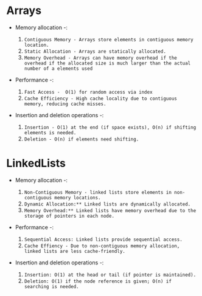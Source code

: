 # **Arrays**
  + Memory allocation -:
     1. `Contiguous Memory - Arrays store elements in contiguous memory location. `
     2. `Static Allocation - Arrays are statically allocated. `
     3. `Memory Overhead - Arrays can have memory overhead if the overhead if the allocated size is much larger than the actual number of a elements used`

  + Performance -:
    1.  `Fast Access -  O(1) for random access via index `
    2.  `Cache Efficiency - High cache locality due to contiguous memory, reducing cache misses. `

  + Insertion and deletion operations -:  
     1.  `Insertion - O(1) at the end (if space exists), O(n) if shifting elements is needed.`
     2.  `Deletion - O(n) if elements need shifting.`

# **LinkedLists**
  + Memory allocation -: 
     1.  `Non-Contiguous Memory - linked lists store elements in non-contiguous memory locations.`
     2.  `Dynamic Allocation:** Linked lists are dynamically allocated.`
     3.   `Memory Overhead:** Linked lists have memory overhead due to the storage of pointers in each node.`

  + Performance -: 
     1. ` Sequential Access: Linked lists provide sequential access. `
     2. `Cache Effiency - Due to non-contiguous memory allocation, linked lists are less cache-friendly.`

  + Insertion and deletion operations -:  
     1. `Insertion: O(1) at the head or tail (if pointer is maintained).`
     2.  ` Deletion: O(1) if the node reference is given; O(n) if searching is needed. `